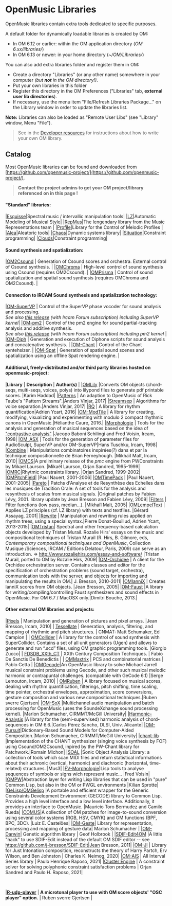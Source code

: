 # OpenMusic Libraries

OpenMusic libraries contain extra tools dedicated to specific purposes.

A default folder for dynamically loadable libraries is created by OM:

- In OM 6.12 or earlier: within the OM application directory (_OM 6.xx/libraries/_)
- In OM 6.13 or newer: in your home directory (_~/OM/Libraries/_)


You can also add extra libraries folder and register them in OM:

- Create a directory "Libraries" (or any other name) somewhere in your computer _(but **not** in the OM directory!)_.
- Put your own libraries in this folder
- Register this directory in the OM Preferences ("Libraries" tab, **external user lib directories**).
- If necessary, use the menu item "File/Refresh Libraries Package..." on the Library window in order to update the libraries list. 

**Note:** Libraries can also be loaded as "Remote User Libs" (see "Library" window, Menu "File").


>  See in the [Developer resources](https://openmusic-project.github.io/openmusic/dev/index) for instructions about how to write your own OM library.

## Catalog

Most OpenMusic libraries can be found and downloaded from [https://github.com/openmusic-project/](https://github.com/openmusic-project/).


> **Contact the project admins to get your OM project/library referenced on in this page !**


#### "Standard" libraries: 

|[Esquisse](https://github.com/openmusic-project/esquisse/releases/latest)|Spectral music / intervallic manipulation tools|
|[LZ](https://github.com/openmusic-project/lz/releases/latest)|Automatic Modeling of Musical Style|
|[RepMus](https://github.com/openmusic-project/repmus/releases/latest)|The lengendary library from the Music Representations team |
|[Profile](https://github.com/openmusic-project/profile/releases/latest)|Library for the Control of Melodic Profiles |
|[Alea](https://github.com/openmusic-project/alea/releases/latest)|Aleatoric tools|
|[Chaos](https://github.com/openmusic-project/chaos/releases/latest)|Dynamic systems library|
|[Situation](https://github.com/openmusic-project/situation/releases/latest)|Constraint programming|
|[Clouds](https://github.com/openmusic-project/clouds/releases/latest)|Constraint programming|

#### Sound synthesis and spatialization:

|[OM2Csound](https://github.com/openmusic-project/OM2Csound/releases/latest) | Generation of Csound scores and orchestra. External control of Csound synthesis. | 
|[OMChroma](https://github.com/openmusic-project/OMChroma/releases) | High-level control of sound synthesis using Csound (requires OM2Csound). | 
|[OMPrisma](https://sourceforge.net/projects/omprisma/) | Control of sound spatialization and spatial sound synthesis (requires OMChroma and OM2Csound). |

#### Connection to IRCAM Sound synthesis and spatialization technology:

|[OM-SuperVP](https://github.com/openmusic-project/OM-SuperVP/releases) | Control of the SuperVP phase vocoder for sound analysis and processing.<br> _See also [this release](https://forum.ircam.fr/projects/detail/om-supervp/) (with Ircam Forum subscription) including SuperVP kernel_|
|[OM-pm2](https://github.com/openmusic-project/OM-pm2/releases) | Control of the pm2 engine for sound partial-tracking analysis and additive synthesis. <br> _See also [this release](https://forum.ircam.fr/projects/detail/om-pm2/) (with Ircam Forum subscription) including pm2 kernel_ |
|[OM-Diph](https://github.com/openmusic-project/OM-Diph/releases) | Generation and execution of Diphone scripts for sound analysis and concatenative synthesis. |
|[OM-Chant](https://github.com/openmusic-project/OM-Chant/releases) | Control of the Chant syntehsizer. |
|[OM-Spat](https://github.com/openmusic-project/OM-Spat/releases) | Generation of spatial sound scenes and spatialization using an offline Spat rendering engine. |


#### Additional, freely-distributed and/or third party libraries hosted on openmusic-project:

|**Library** | **Description** | **Author(s)** | 
|[OMLily](https://github.com/openmusic-project/omlily3)	|Converts OM objects (chord-seqs, multi-seqs, voices, polys) into lilypond files to generate pdf printable scores. 		|Karim Haddad|
|[Patterns](https://github.com/openmusic-project/patterns/releases/latest) | An adaption to OpenMusic of Rick Taube's "Pattern Streams".|Anders Vinjar, 2017|
|[Streamsep](https://github.com/openmusic-project/streamsep/releases/latest) | Algorithms for voice separation.|Anders Vinjar, 2017|
|[RQ](https://github.com/openmusic-project/RQ/releases) | A library for rhythm quantification|Adrien Ycart, 2016|
|[OM-ModTile](https://github.com/openmusic-project/om-modtile/releases/latest) | A library for creating, modifying, visualizing and experimenting with modulo 2 compact rhythmic canons in OpenMusic.|Hélianthe Caure, 2016.|
|[Morphologie](https://github.com/openmusic-project/morphologie/releases/latest) | Tools for the analysis and generation of musical sequences based on the idea of ["contrastive analysis"](http://www.fredvoisin.com/web/spip.php?article28)  |Jacopo Baboni Schilingi and Fred Voisin, Ircam, 1998|
|[OM_ASX](https://github.com/openmusic-project/om_asx/releases/latest) | Tools for the generation of parameter files for AudioSculpt, SuperVP and/or OM-SuperVP|Hans Tuschku, Ircam, 1998|
|[Combine](https://github.com/openmusic-project/combine/releases/latest) | Manipulations combinatoires inspirées(?) dans et par la technique compositionnelle de Brian Ferneyhough. |Mikhaïl Malt, Ircam, 2010|
|[OMCS](https://github.com/openmusic-project/omcs/releases/latest)|A preliminary release of the _pmc_ engine from PWConstraints by Mikael Laurson. |Mikaël Laurson, Orjan Sandred, 1995-1999|
|[OMRC](https://github.com/openmusic-project/omrc/releases/latest)|Rhytmic constraints library. |Orjan Sandred, 1999-2002|
|[OMPitchField](https://github.com/openmusic-project/ompitchfield/releases/latest)|   |Paul Nauert, 2001-2006|
|[OMTimePack](https://github.com/openmusic-project/omtimepack/releases/latest) |  |Paul Nauert, 2001-2005|
|[Pareto](https://github.com/openmusic-project/pareto/releases/latest) | Patchs d'Analyse et de Resynthèse des Echelles dans les musiques de Tradition Orale: A set of tools for the analysis and resynthesis of scales from musical signals. |Original patches by Fabien Lévy, 2001. library update by Jean Bresson and Fabien Lévy, 2009|
|[Filters](https://github.com/openmusic-project/filters/releases/latest) | Filter functions (low pass, median...).	|Mikhaïl Malt, 2005|
|[OMLempelText](https://github.com/openmusic-project/OMLempelText/releases/latest) | Applies LZ principles (cf. LZ library) with texts and textfiles. |Gérard Assayag, 2001|
|[Rewrite](https://github.com/openmusic-project/rewrite/releases/latest) | Manipulation and rewriting rules applied on rhythm trees, using a special syntax.|Pierre Donat-Bouillud, Adrien Ycart, 2013-2015|
|[OMTristan](https://github.com/openmusic-project/omtristan/releases/latest)| Spectral and other frequency-based calculation objects developed by Tristan Murail. Rozalie Hirs' essays on the music and compositional techniques of Tristan Murail (R. Hirs, B. Gilmore, eds, _Contemporary compositional techniques and OpenMusic_, Collection Musique /Sciences, IRCAM / Editions Delatour, Paris, 2009) can serve as an introduction. => http://www.rozaliehirs.com/essay-and-software/ |Tristan Murail, ported to OM by Rozalie Hirs, 2009|
|[OM-Orchidee](https://github.com/openmusic-project/om-orchidee/) | A client for the Orchidee orchestration server. Contains classes and editor for the specification of orchestration problems (sound target, orchestra), communication tools with the server, and objects for importing and manipulating the  results in OM.| J. Bresson, 2010-2011|
|[OMIanniX](https://github.com/openmusic-project/om-iannix/) | Creates IanniX scores from OM objects. |Jean Bresson, 2005|
|[OM-Faust](https://github.com/openmusic-project/om-faust/) |A library for writing/compiling/controlling Faust synthesizers and sound effects in OpenMusic. For OM 6.7 / MacOSX only.|Dimitri Bouche, 2013.|



#### Other external OM libraries and projects:

|[Pixels](https://github.com/j-bresson/pixels/releases/latest) | Manipulation and generation of pictures and pixel arrays. |Jean Bresson, Ircam, 2010|
| [Tessellate](http://cnmat.berkeley.edu/projects/tessellate-cnmat-om-openmusic-library) | Generation, analysis, filtering, and mapping of rhythmic and pitch structures. | CNMAT: Matt Schumaker, Ed Campion | 
| [OMCollider](https://pwcsound.jimdo.com/download-omcollider/) | A library for the control of sound synthesis with SuperCollider. Contains a set of all unit generators (Ugen) and allows to generate and run “.scd” files, using OM graphic programming tools. |Giorgio Zucco|
| [FDSDB_XXth_CT](https://sites.google.com/site/fdsdbmascagnienglishversion/code/fdsdb_xxth_ct-for-open-music) | XXth Century Composition Techniques. | Fabio De Sanctis De Benedictis | 
| [OMMaxtrix](https://www.pablocetta.com/aplicaciones_ca.php) | PCS and combinatorial matrices | Pablo Cetta |
|[OMGecode](https://github.com/slemouton/gecodeMCP)|An OpenMusic library to solve Michael Jarrell musical constraint problems using Gecode, and other such musical melodic harmonic or contrapuntal challenges. (compatible with GeCode 6.1) |Serge Lemouton, Ircam, 2010|
| [OMRuben](http://sourceforge.net/projects/omruben/) | A library focused on musical scores, dealing with rhythm quantification, filterings, pitch shifting, time scaling, time pointer, orchestral envelopes, approximation, score conversions, gesture composition and various new compositional techniques.|Ruben sverre Gjertsen|
|[OM-SoX](http://sourceforge.net/projects/omsox/) |Multichannel audio manipulation and batch processing for OpenMusic (uses the SoundeXchange sound processing kernel). |Marlon Schumacher, CIRMMT/McGill University|
|[Harmonic-Analysis](http://grfia.dlsi.ua.es/cm/projects/drims/software.php) |A library for the (semi-supervised) harmonic analysis of chord-sequences in OM 6.6.|Carlos Pérez Sancho, DLSI, Univ. Alicante|
|[OM-Pursuit](http://www.idmil.org/software/om-pursuit)|Dictionary-Based Sound Models for Computer-Aided Composition.|Marlon Schumacher, CIRMMT/McGill University|
|[chant-lib](https://ccrma.stanford.edu/~rmichon/chant-lib/chant-lib.html) |Implementation of the CHANT synthesizer (singing voice synthesis by FOF) using Csound/OM2Csound, inpired by the PW-Chant library for Patchwork.|Romain Michon|
|[SOAL](http://www.ccta.ufpb.br/mus3/index.php?option=com_content&view=article&id=7&Itemid=5) |Sonic Object Analysis Library: a collection of tools which scan MIDI files and return statistical informations about their achronic (vertical, harmonic) and diachronic (horizontal, time-related) structures. 	|Mus3|
|[FV-Morphologie](http://www.fredvoisin.com/web/spip.php?article113)|Lisp tools to analyse sequences of symbols or signs wich represent music... 		|Fred Voisin|
|[OMPW](http://kiliansprotte.de/perm/ompw.html)|Abstraction layer for writing Lisp libraries that can be used in "pure" Common Lisp, but also in the OM or PWGL environments 		|Kilian Sprotte|
|[GeLisp/OMGelisp](http://sourceforge.net/projects/gelisp/) |A portable and efficient wrapper for the Generic Constraints Development Environment (GECODE) library to Common Lisp. Provides a high level interface and a low level interface. Additionally, it provides an interface to OpenMusic. |Mauricio Toro Bermudez and Camilo Rueda|
|[COMUS](http://www.ufjf.br/comus/)|A collection of OM patches for image-to-sound conversion using several color systems (RGB, HSV, CMYK) and OM functions (BPF, BPC, 3DC). |Luiz E. Castelões|
|[OM-Geste](https://github.com/marleynoe/OM-Geste)| Library for representation, processing and mapping of gesture data| Marlon Schumacher |
|[OM-Darwin](https://github.com/geofholbrook/om-darwin)| Genetic algorithm library | Geof Holbrook |
|[SDIF-Edit4OM](https://github.com/j-bresson/SDIF-Edit/tree/master/OM) |A little "hack" to use SDIF-Edit instead of the default OM SDIF editor -- see https://github.com/j-bresson/SDIF-Edit|Jean Bresson, 2011|
|[OM-JI](https://github.com/charlesneimog/OM-JI) | Library for Just Intonation composition, reconstructs the theory of Harry Partch, Erv Wilson, and Ben Johnston | Charles K. Neimog, 2020|
|[OM-AIS](https://github.com/PHRaposo/OM-AIS) | All Interval Series library | Paulo Henrique Raposo, 2021|
|[Cluster Engine](https://github.com/PHRaposo/Cluster-Engine-Library-for-OpenMusic) | A constraint solver for solving polyphonic constraint satisfaction problems  | Orjan Sandred and Paulo H. Raposo, 2021|

<br>

|**[R-udp-player](https://sourceforge.net/projects/r-udp-player/)** | **A microtonal player to use with OM score objects' "OSC player" option.** | Ruben sverre Gjertsen | 


